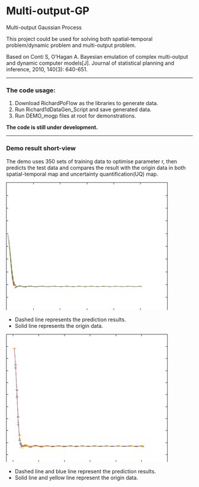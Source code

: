 # Multi-output-GP
Multi-output Gaussian Process

This project could be used for solving both spatial-temporal problem/dynamic problem and multi-output problem.

Based on Conti S, O’Hagan A. Bayesian emulation of complex multi-output and dynamic computer models[J]. Journal of statistical planning and inference, 2010, 140(3): 640-651.

---
### The code usage:
1. Download RichardPoFlow as the libraries to generate data.
2. Run Richard1dDataGen_Script and save generated data.
3. Run DEMO_mogp files at root for demonstrations.

**The code is still under development.**

---
### Demo result short-view
The demo uses 350 sets of training data to optimise parameter r, then predicts the test data and compares the result with the origin data in both spatial-temporal map and uncertainty quantification(UQ) map.

![avatar](https://github.com/ZhengXing-shawn/Multi-output-GP/blob/master/gif/350Tr_20Te_3nKl_05timestep_Time.gif)
- Dashed line represents the prediction results.
- Solid line represents the origin data.


![avatar](https://github.com/ZhengXing-shawn/Multi-output-GP/blob/master/gif/350Tr_20Te_3nKl_05timesstep_UQ.gif)
- Dashed line and blue line represent the prediction results.
- Solid line and yellow line represent the origin data.
